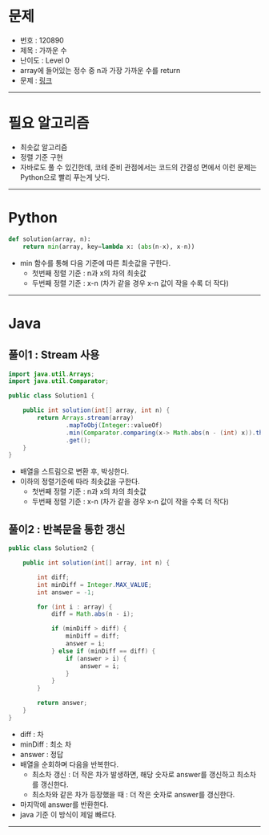 # 문제
- 번호 : 120890
- 제목 : 가까운 수
- 난이도 : Level 0
- array에 들어있는 정수 중 n과 가장 가까운 수를 return
- 문제 : [링크](https://school.programmers.co.kr/learn/courses/30/lessons/120890)

---

# 필요 알고리즘
- 최솟값 알고리즘
- 정렬 기준 구현
- 자바로도 풀 수 있긴한데, 코테 준비 관점에서는 코드의 간결성 면에서 이런 문제는 Python으로 빨리 푸는게 낫다.

---

# Python
```python
def solution(array, n):
    return min(array, key=lambda x: (abs(n-x), x-n))
```
- min 함수를 통해 다음 기준에 따른 최솟값을 구한다.
  - 첫번째 정렬 기준 : n과 x의 차의 최솟값
  - 두번째 정렬 기준 : x-n (차가 같을 경우 x-n 값이 작을 수록 더 작다)

---

# Java
## 풀이1 : Stream 사용
```java
import java.util.Arrays;
import java.util.Comparator;

public class Solution1 {

    public int solution(int[] array, int n) {
        return Arrays.stream(array)
                .mapToObj(Integer::valueOf)
                .min(Comparator.comparing(x-> Math.abs(n - (int) x)).thenComparing(x-> (int) x-n))
                .get();
    }
}
```
- 배열을 스트림으로 변환 후, 박싱한다.
- 이하의 정렬기준에 따라 최솟값을 구한다.
  - 첫번째 정렬 기준 : n과 x의 차의 최솟값
  - 두번째 정렬 기준 : x-n (차가 같을 경우 x-n 값이 작을 수록 더 작다)

## 풀이2 : 반복문을 통한 갱신
```java
public class Solution2 {

    public int solution(int[] array, int n) {

        int diff;
        int minDiff = Integer.MAX_VALUE;
        int answer = -1;

        for (int i : array) {
            diff = Math.abs(n - i);

            if (minDiff > diff) {
                minDiff = diff;
                answer = i;
            } else if (minDiff == diff) {
                if (answer > i) {
                    answer = i;
                }
            }
        }

        return answer;
    }
}
```
- diff : 차
- minDiff : 최소 차
- answer : 정답
- 배열을 순회하며 다음을 반복한다.
  - 최소차 갱신 : 더 작은 차가 발생하면, 해당 숫자로 answer를 갱신하고 최소차를 갱신한다.
  - 최소차와 같은 차가 등장했을 때 : 더 작은 숫자로 answer를 갱신한다.
- 마지막에 answer를 반환한다.
- java 기준 이 방식이 제일 빠르다.

---
